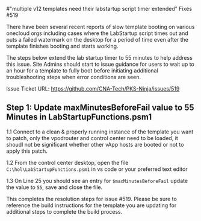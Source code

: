 #"multiple v12 templates need their labstartup script timer extended" Fixes #519

There have been several recent reports of slow template booting on various onecloud orgs including cases where the LabStartup script times out and puts a failed watermark on the desktop for a period of time even after the template finishes booting and starts working. 

The steps below extend the lab startup timer to 55 minutes to help address this issue. Site Admins should start to issue guidance for users to wait up to an hour for a template to fully boot before initiating additional troubleshooting steps when error conditions are seen. 

Issue Ticket URL: https://github.com/CNA-Tech/PKS-Ninja/issues/519

## Step 1: Update maxMinutesBeforeFail value to 55 Minutes in LabStartupFunctions.psm1

1.1 Connect to a clean & properly running instance of the template you want to patch, only the vpodrouter and control center need to be loaded, it shoudl not be significant whether other vApp hosts are booted or not to apply this patch. 

1.2 From the control center desktop, open the file `C:\hol\LabStartupFunctions.psm1` in vs code or your preferred text editor

1.3 On Line 25 you should see an entry for `$maxMinutesBeforeFail`  update the value to `55`, save and close the file. 

This completes the resolution steps for issue #519. Please be sure to reference the build instructions for the template you are updating for additional steps to complete the build process.


